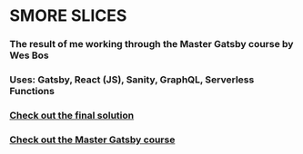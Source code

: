 # SMORE SLICES

### The result of me working through the Master Gatsby course by Wes Bos

### Uses: Gatsby, React (JS), Sanity, GraphQL, Serverless Functions

### [Check out the final solution](https://smoreslices.netlify.app/)

### [Check out the Master Gatsby course](https://mastergatsby.com/)
